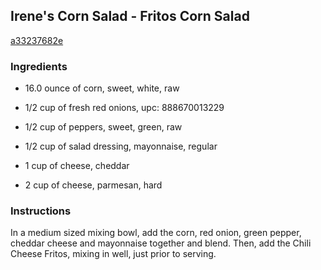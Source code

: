 ## Irene's Corn Salad - Fritos Corn Salad

[a33237682e](http://online-cookbook.com/goto/cook/rpage/000EE8)

### Ingredients

 - 16.0 ounce of corn, sweet, white, raw

 - 1/2 cup of fresh red onions, upc: 888670013229

 - 1/2 cup of peppers, sweet, green, raw

 - 1/2 cup of salad dressing, mayonnaise, regular

 - 1 cup of cheese, cheddar

 - 2 cup of cheese, parmesan, hard

### Instructions

In a medium sized mixing bowl, add the corn, red onion, green pepper, cheddar cheese and mayonnaise together and blend. Then, add the Chili Cheese Fritos, mixing in well, just prior to serving.